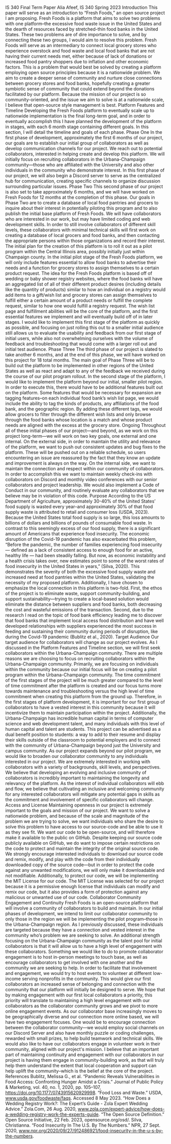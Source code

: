 IS 340 Final Term Paper
Alia Afeef, IS 340 Spring 2023
Introduction
This paper will serve as an introduction to “Fresh Foods,” an open source project I am proposing. Fresh Foods is a platform that aims to solve two problems with one platform–the excessive food waste issue in the United States and the dearth of resources faced by stretched-thin food banks in the United States. These two problems are of dire importance to solve, and by connecting these two groups, I would aim to resolve this problem. Fresh Foods will serve as an intermediary to connect local grocery stores who experience overstock and food waste and local food banks that are not having their current needs met, either because of lack of donations or increased food pantry shoppers due to inflation and other economic factors. 
This is a problem that would best be solved by creating a platform employing open source principles because it is a nationwide problem. We aim to create a deeper sense of community and nurture close connections between grocery stores and food banks, hopefully creating a greater symbiotic sense of community that could extend beyond the donations facilitated by our platform. Because the mission of our project is so community-oriented, and the issue we aim to solve is at a nationwide scale, I believe that open-source style management is best. 
Platform Features and Timeline
Developing the Fresh Foods platform to eventually scale up to nationwide implementation is the final long-term goal, and in order to eventually accomplish this I have planned the development of the platform in stages, with each 6 month stage containing different goals. In this section, I will detail the timeline and goals of each phase.
Phase One
In the first phase of development, approximately the first 6 months of our project, our goals are to establish our initial group of collaborators as well as develop communication channels for our project. 
We reach out to potential collaborators, interested in helping create and develop this platform. We will initially focus on recruiting collaborators in the Urbana-Champaign community—those who are affiliated with the University and also other individuals in the community who demonstrate interest. 
In this first phase of our project, we will also begin a Discord server to serve as the centralized hub for communication, creating specific channels to organize discussion surrounding particular issues. 
Phase Two
This second phase of our project is also set to take approximately 6 months, and we will have worked on Fresh Foods for 12 months at the completion of this phase. Our goals in Phase Two are to create a database of local food pantries and grocers to inquire about their interest in potentially piloting this program and to also publish the initial base platform of Fresh Foods. 
We will have collaborators who are interested in our work, but may have limited coding and web development skills. In order to still involve collaborators of different skill levels, these collaborators with minimal technical skills will first work on creating a database of local grocers and food banks, and then contacting the appropriate persons within those organizations and record their interest. 
The initial plan for the creation of this platform is to roll it out as a pilot program within the Central Illinois area, possibly initially just within Champaign county. In the initial pilot stage of the Fresh Foods platform, we will only include features essential to allow food banks to advertise their needs and a function for grocery stores to assign themselves to a certain product request. The idea for the Fresh Foods platform is based off of wedding or baby shower registry websites, where the food banks will have an aggregated list of all of their different product desires (including details like the quantity of products) similar to how an individual on a registry would add items to a gift/wish list and grocery stores can assign themselves to fulfill either a certain amount of a product needs or fulfill the complete request, similar to how one would fulfill a registry request. The wish list page and fulfillment abilities will be the core of the platform, and the first essential features we implement and will eventually build off of in later stages.
I would like to implement this first stage of the platform as quickly as possible, and focusing on just rolling this out to a smaller initial audience still allows us to evaluate the usability and feedback from our first stage of initial users, while also not overwhelming ourselves with the volume of feedback and troubleshooting that would come with a larger roll out and initial test audience.
Phase Three
The third phase of our project is slated to take another 6 months, and at the end of this phase, we will have worked on this project for 18 total months. The main goal of Phase Three will be to build out the platform to be implemented in other regions of the United States as well as react and adapt to any of the feedback we received during the course of our pilot program rollout. 
In the second stage of the platform, I would like to implement the platform beyond our initial, smaller pilot region. In order to execute this, there would have to be additional features built out on the platform. Some features that would be necessary for expansion are tagging features–on each individual food bank’s wish list page, we would include the ability to tag the kinds of products, any affiliations of the food bank, and the geographic region. By adding these different tags, we would allow grocers to filter through the different wish lists and only browse through the food banks whose location is a match and whose product needs are aligned with the excess at the grocery store.
Ongoing
Throughout all of these initial phases of our project—and beyond, as we work on this project long-term—we will work on two key goals, one external and one internal. 
On the external side, in order to maintain the utility and relevance of the platform, we want to push out consistent updates and bug fixes to the platform. These will be pushed out on a reliable schedule, so users encountering an issue are reassured by the fact that they know an update and improvement is always on the way.
On the internal side, we want to maintain the connection and respect within our community of collaborators. In order to accomplish this we want to maintain weekly check-ins with collaborators on Discord and monthly video conferences with our senior collaborators and project leadership. We would also implement a Code of Conduct in our community, and routinely evaluate any collaborators that we believe may be in violation of this code. 
Purpose
According to the US Department of Agriculture, approximately 30-40% of the United States’ food supply is wasted every year–and approximately 30% of that food supply waste is attributed to retail and consumer loss (USDA, 2023). Because the United States total food supply is so large, this loss amounts to billions of dollars and billions of pounds of consumable food waste. In contrast to this seemingly excess of our food supply, there is a significant amount of Americans that experience food insecurity. The economic disruption of the Covid-19 pandemic has also exacerbated this problem, “Before the pandemic, the number of families experiencing food insecurity — defined as a lack of consistent access to enough food for an active, healthy life — had been steadily falling. But now, as economic instability and a health crisis takes over, new estimates point to some of the worst rates of food insecurity in the United States in years,” (Silva, 2020). This demonstrates the severity of both the excessive food supply waste and increased need at food pantries within the United States, validating the necessity of my proposed platform. 
Additionally, I have chosen to emphasize the local connection in this platform is two-fold. First, the ethos of the project is to eliminate waste, support community-building, and support sustainability—trying to create a local-based solution would eliminate the distance between suppliers and food banks, both decreasing the cost and wasteful emissions of the transaction. Second, due to the research I read on the topic of food bank efficiency leading me to discover that food banks that implement local access food distribution and have well developed relationships with suppliers experienced the most success in feeding and sustaining their community during periods of disruption, like during the Covid-19 pandemic (Bublitz et al., 2020). 
Target Audience
Our target audience for collaborators will change as our project evolves. As I discussed in the Platform Features and Timeline section, we will first seek collaborators within the Urbana-Champaign community. 
There are multiple reasons we are choosing to focus on recruiting collaborators within the Urbana-Champaign community. Primarily, we are focusing on individuals within the community because our initial focus will be on creating a pilot program within the Urbana-Champaign community. The time commitment of the first stages of the project will be much greater compared to the level of time commitment after the platform is created and our focus turns more towards maintenance and troubleshooting versus the high level of time commitment when creating this platform from the ground up. Therefore, in the first stages of platform development, it is important for our first group of collaborators to have a vested interest in this community because it will incentivize them to maintain participation within the project. Additionally, the Urbana-Champaign has incredible human capital in terms of computer science and web development talent, and many individuals with this level of human capital and talent are students. This project can be advertised as a dual benefit position to students: a way to add to their resume and display their skills outside of the classroom to potential employers and to connect with the community of Urbana-Champaign beyond just the University and campus community. 
As our project expands beyond our pilot program, we would like to broaden our collaborator community to any individuals interested in our project. We are extremely interested in working with collaborators with a variety of backgrounds, skill levels, and perspectives. We believe that developing an evolving and inclusive community of collaborators is incredibly important to maintaining the longevity and relevancy of the platform. As the interest of individual collaborators will ebb and flow, we believe that cultivating an inclusive and welcoming community for any interested collaborators will mitigate any potential gaps in skills as the commitment and involvement of specific collaborators will change.
Access and License
Maintaining openness in our project is extremely important to the goals and mission of our project. We want to solve a nationwide problem, and because of the scale and magnitude of the problem we are trying to solve, we want individuals who share the desire to solve this problem to have access to our source-code and be able to use it as they see fit.
We want our code to be open-source, and will therefore make it available to the public on GitHub. Despite keeping our source code publicly available on GitHub, we do want to impose certain restrictions on the code to protect and maintain the integrity of the original source code. We strongly encourage interested individuals to download our source code and remix, modify, and play with the code from their individually downloaded copy of the source code—but in order to protect the code against any unwanted modifications, we will only make it downloadable and not modifiable. 
Additionally, to protect our code, we will be implementing the MIT License for our code. The MIT License was selected for our project because it is a permissive enough license that individuals can modify and remix our code, but it also provides a form of protection against any malicious or unwanted use of our code. 
Collaborator Community
Engagement and Continuity
Fresh Foods is an open-source platform that will involve a community of collaborators to build and maintain. In our initial phases of development, we intend to limit our collaborator community to only those in the region we will be implementing the pilot program–those in the Urbana-Champaign region. As I previously discussed, these individuals are targeted because they have a connection and vested interest in the community who’s problem we are seeking to solve. An additional strength focusing on the Urbana-Champaign community as the talent pool for initial collaborators is that it will allow us to have a high level of engagement with these collaborators. Something we would like to do to promote collaborator engagement is to host in-person meetings to touch base, as well as encourage collaborators to get involved with one another and the community we are seeking to help. In order to facilitate that involvement and engagement, we would try to host events to volunteer at different low-income serving nonprofits in the community. This would give our first collaborators an increased sense of belonging and connection with the community that our platform will initially be designed to serve. We hope that by making engagement with our first local collaborators a priority, this priority will translate to maintaining a high level engagement with our collaborators as the collaborator community grows and we pivot to more online engagement events. 
As our collaborator base increasingly moves to be geographically diverse and our connection more online based, we will have two engagement focuses. One would be to encourage connection between the collaborator community—we would employ social channels on our Discord Server and also have monthly puzzle or coding challenges, rewarded with small prizes, to help build teamwork and technical skills. We would also like to have our collaborators engage in volunteer work in their community, aligned with our project's mission. I believe that an important part of maintaining continuity and engagement with our collaborators in our project is having them engage in community-building work, as that will truly help them understand the extent that local cooperation and support can help uplift the community–which is the belief at the core of the project.
References
Bublitz, Melissa G., et al. “Pandemic Reveals Vulnerabilities in Food Access: Confronting Hunger Amidst a Crisis.” Journal of Public Policy &amp; Marketing, vol. 40, no. 1, 2020, pp. 105–107, https://doi.org/10.1177/0743915620929998. 
“Food Loss and Waste.” USDA, www.usda.gov/foodwaste/faqs. Accessed 8 May 2023. 
“How Does a Wedding Registry Work?: The Expert’s Guide - Zola Expert Wedding Advice.” Zola.Com, 26 Aug. 2020, www.zola.com/expert-advice/how-does-a-wedding-registry-work-the-experts-guide. 
“The Open Source Definition.” Open Source Initiative, 22 Feb. 2023, opensource.org/osd/. 
Silva, Christianna. “Food Insecurity In The U.S. By The Numbers.” NPR, 27 Sept. 2020, www.npr.org/2020/09/27/912486921/food-insecurity-in-the-u-s-by-the-numbers. 
